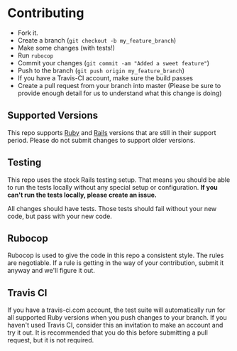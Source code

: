 # Contributing
- Fork it.
- Create a branch (`git checkout -b my_feature_branch`)
- Make some changes (with tests!)
- Run `rubocop`
- Commit your changes (`git commit -am "Added a sweet feature"`)
- Push to the branch (`git push origin my_feature_branch`)
- If you have a Travis-CI account, make sure the build passes
- Create a pull request from your branch into master (Please be sure to provide enough detail for us to understand what this change is doing)

## Supported Versions
This repo supports [Ruby](https://www.ruby-lang.org/en/downloads/branches/) and [Rails](https://rubyonrails.org/maintenance/) versions that are still in their support period. Please do not submit changes to support older versions.

## Testing
This repo uses the stock Rails testing setup. That means you should be able to run the tests locally without any special setup or configuration. **If you can't run the tests locally, please create an issue.**

All changes should have tests. Those tests should fail without your new code, but pass with your new code.

## Rubocop
Rubocop is used to give the code in this repo a consistent style. The rules are negotiable. If a rule is getting in the way of your contribution, submit it anyway and we'll figure it out.

## Travis CI
If you have a travis-ci.com account, the test suite will automatically run for all supported Ruby versions when you push changes to your branch. If you haven't used Travis CI, consider this an invitation to make an account and try it out. It is recommended that you do this before submitting a pull request, but it is not required.
